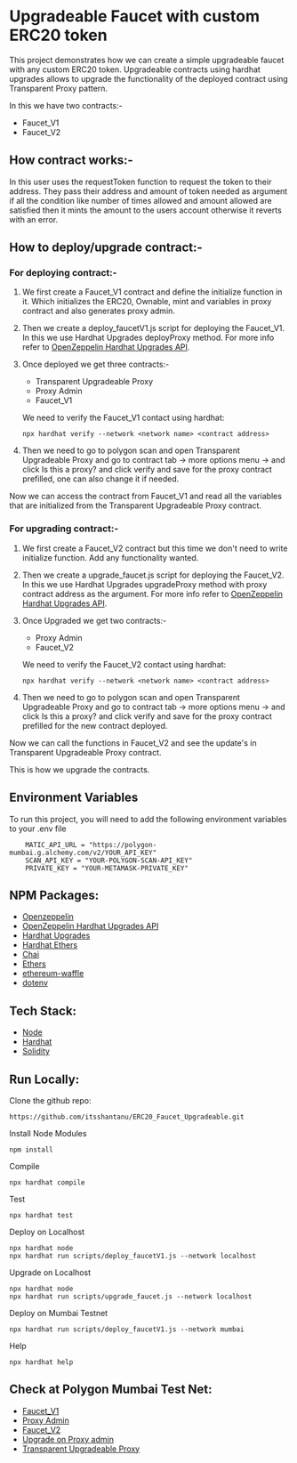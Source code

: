# Upgradeable Faucet with custom ERC20 token

This project demonstrates how we can create a simple upgradeable faucet with any custom ERC20 token. Upgradeable contracts using hardhat upgrades allows to upgrade the functionality of the deployed contract using Transparent Proxy pattern.

In this we have two contracts:-

- Faucet_V1
- Faucet_V2

## How contract works:-

In this user uses the requestToken function to request the token to their address. They pass their address and amount of token needed as argument if all the condition like number of times allowed and amount allowed are satisfied then it mints the amount to the users account otherwise it reverts with an error.

## How to deploy/upgrade contract:-

### For deploying contract:- 

1. We first create a Faucet_V1 contract and define the initialize function in it. Which initializes the ERC20, Ownable, mint and variables in proxy contract and also generates proxy admin.

2. Then we create a deploy_faucetV1.js script for deploying the Faucet_V1. In this we use Hardhat Upgrades deployProxy method. For more info refer to [OpenZeppelin Hardhat Upgrades API](https://docs.openzeppelin.com/upgrades-plugins/1.x/api-hardhat-upgrades).

3. Once deployed we get three contracts:- 
   - Transparent Upgradeable Proxy
   - Proxy Admin
   - Faucet_V1
   
   We need to verify the Faucet_V1 contact using hardhat: 
   ```
   npx hardhat verify --network <network name> <contract address>
   ```

4. Then we need to go to polygon scan and open Transparent Upgradeable Proxy and go to contract tab -> more options menu -> and click Is this a proxy? and click verify and save for the proxy contract prefilled, one can also change it if needed.

Now we can access the contract from Faucet_V1 and read all the variables that are initialized from the Transparent Upgradeable Proxy contract.

### For upgrading contract:- 

1. We first create a Faucet_V2 contract but this time we don't need to write initialize function. Add any functionality wanted.

2. Then we create a upgrade_faucet.js script for deploying the Faucet_V2. In this we use Hardhat Upgrades upgradeProxy method with proxy contract address as the argument. For more info refer to [OpenZeppelin Hardhat Upgrades API](https://docs.openzeppelin.com/upgrades-plugins/1.x/api-hardhat-upgrades).

3. Once Upgraded we get two contracts:- 
   - Proxy Admin
   - Faucet_V2

   We need to verify the Faucet_V2 contact using hardhat: 
   ```
   npx hardhat verify --network <network name> <contract address>
   ```
4. Then we need to go to polygon scan and open Transparent Upgradeable Proxy and go to contract tab -> more options menu -> and click Is this a proxy? and click verify and save for the proxy contract prefilled for the new contract deployed.

Now we can call the functions in Faucet_V2 and see the update's in Transparent Upgradeable Proxy contract.

This is how we upgrade the contracts.


## Environment Variables

To run this project, you will need to add the following environment variables to your .env file

```
    MATIC_API_URL = "https://polygon-mumbai.g.alchemy.com/v2/YOUR_API_KEY"
    SCAN_API_KEY = "YOUR-POLYGON-SCAN-API_KEY"
    PRIVATE_KEY = "YOUR-METAMASK-PRIVATE_KEY"
```

## NPM Packages:

 - [Openzeppelin](https://docs.openzeppelin.com/)
 - [OpenZeppelin Hardhat Upgrades API](https://docs.openzeppelin.com/upgrades-plugins/1.x/api-hardhat-upgrades)
 - [Hardhat Upgrades](https://www.npmjs.com/package/@openzeppelin/hardhat-upgrades)
 - [Hardhat Ethers](https://www.npmjs.com/package/hardhat-ethers)
 - [Chai](https://www.npmjs.com/package/chai)
 - [Ethers](https://www.npmjs.com/package/ethers)
 - [ethereum-waffle](https://www.npmjs.com/package/ethereum-waffle)
 - [dotenv](https://www.npmjs.com/package/dotenv)

## Tech Stack:
 - [Node](https://nodejs.org/en/)
 - [Hardhat](https://hardhat.org/tutorial/)
 - [Solidity](https://docs.soliditylang.org/en/v0.8.13)


## Run Locally:

Clone the github repo:
```
https://github.com/itsshantanu/ERC20_Faucet_Upgradeable.git
```

Install Node Modules
```
npm install
```

Compile
```
npx hardhat compile
```

Test
```
npx hardhat test
```

Deploy on Localhost
```
npx hardhat node
npx hardhat run scripts/deploy_faucetV1.js --network localhost
```

Upgrade on Localhost
```
npx hardhat node
npx hardhat run scripts/upgrade_faucet.js --network localhost
```

Deploy on Mumbai Testnet
```
npx hardhat run scripts/deploy_faucetV1.js --network mumbai
```

Help
```
npx hardhat help
```

## Check at Polygon Mumbai Test Net:
 - [Faucet_V1](https://mumbai.polygonscan.com/address/0xe6725eead86ed6139d99940fb15c84813608781b)
 - [Proxy Admin](https://mumbai.polygonscan.com/address/0xf262b95ddc2da5738c842b7cd39c51889717696f)
 - [Faucet_V2](https://mumbai.polygonscan.com/address/0x8b85f1720a7e143e056ead2d1d2ace8d68590e57)
 - [Upgrade on Proxy admin](https://mumbai.polygonscan.com/address/0xf262b95ddc2da5738c842b7cd39c51889717696f)
 - [Transparent Upgradeable Proxy](https://mumbai.polygonscan.com/address/0xf9f98d77356ae2c5387ae417cc3512fb26a10724#code)
